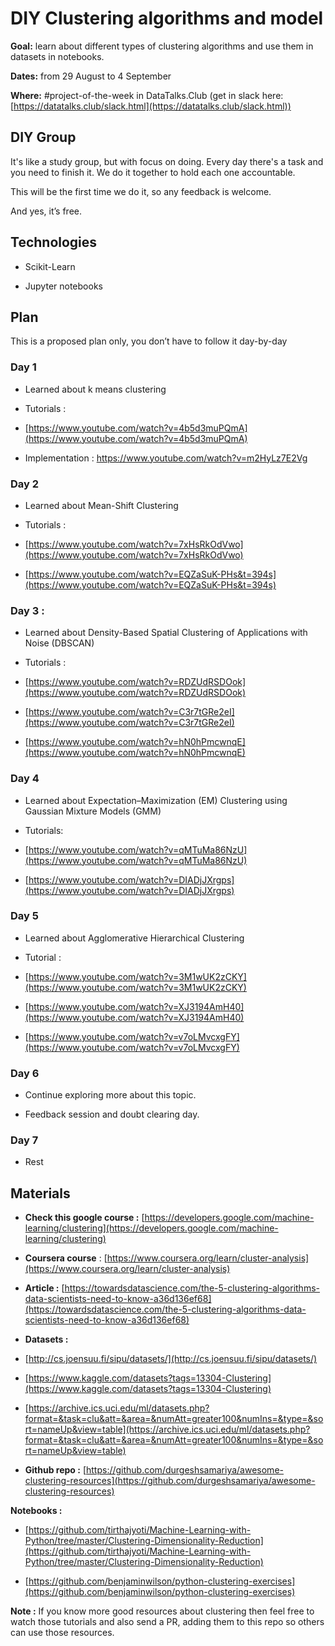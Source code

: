 
# DIY Clustering algorithms and model

  

  

**Goal:** learn about different types of clustering algorithms and use them in datasets in notebooks.

  

**Dates:** from 29 August to 4 September 
  

**Where:** #project-of-the-week in DataTalks.Club (get in slack here: [https://datatalks.club/slack.html](https://datatalks.club/slack.html))

## DIY Group

  

It's like a study group, but with focus on doing. Every day there's a task and you need to finish it. We do it together to hold each one accountable.

  

This will be the first time we do it, so any feedback is welcome.

  

And yes, it’s free.

  

## Technologies

  

-   Scikit-Learn
    
-   Jupyter notebooks
    

  
  

## Plan

This is a proposed plan only, you don’t have to follow it day-by-day

  

### Day 1

-   Learned about k means clustering
    
-   Tutorials :
    

-   [https://www.youtube.com/watch?v=4b5d3muPQmA](https://www.youtube.com/watch?v=4b5d3muPQmA)
    
-   Implementation : https://www.youtube.com/watch?v=m2HyLz7E2Vg
    

  

### Day 2

  

-   Learned about Mean-Shift Clustering
    
-   Tutorials :
    

-   [https://www.youtube.com/watch?v=7xHsRkOdVwo](https://www.youtube.com/watch?v=7xHsRkOdVwo)
    
-   [https://www.youtube.com/watch?v=EQZaSuK-PHs&t=394s](https://www.youtube.com/watch?v=EQZaSuK-PHs&t=394s)
    
    

  

### Day 3 :

  

-   Learned about Density-Based Spatial Clustering of Applications with Noise (DBSCAN)
    
-   Tutorials :
    

-   [https://www.youtube.com/watch?v=RDZUdRSDOok](https://www.youtube.com/watch?v=RDZUdRSDOok)
    
-   [https://www.youtube.com/watch?v=C3r7tGRe2eI](https://www.youtube.com/watch?v=C3r7tGRe2eI)
    
-   [https://www.youtube.com/watch?v=hN0hPmcwnqE](https://www.youtube.com/watch?v=hN0hPmcwnqE)
      
      
    

  
  

### Day 4

-   Learned about Expectation–Maximization (EM) Clustering using Gaussian Mixture Models (GMM)
    
-   Tutorials:
    

-   [https://www.youtube.com/watch?v=qMTuMa86NzU](https://www.youtube.com/watch?v=qMTuMa86NzU)
    
-   [https://www.youtube.com/watch?v=DIADjJXrgps](https://www.youtube.com/watch?v=DIADjJXrgps)
     
    

  
  

### Day 5

  

-   Learned about Agglomerative Hierarchical Clustering
    
-   Tutorial :
    

-   [https://www.youtube.com/watch?v=3M1wUK2zCKY](https://www.youtube.com/watch?v=3M1wUK2zCKY)
    
-   [https://www.youtube.com/watch?v=XJ3194AmH40](https://www.youtube.com/watch?v=XJ3194AmH40)
    
-   [https://www.youtube.com/watch?v=v7oLMvcxgFY](https://www.youtube.com/watch?v=v7oLMvcxgFY)
     
    

  
  

### Day 6

  

-   Continue exploring more about this topic.
    
-   Feedback session and doubt clearing day.
    

  

### Day 7

  

-   Rest
    

  
  

## Materials

  

-   **Check this google course :** [https://developers.google.com/machine-learning/clustering](https://developers.google.com/machine-learning/clustering)
    
-   **Coursera course** : [https://www.coursera.org/learn/cluster-analysis](https://www.coursera.org/learn/cluster-analysis)
    
-   **Article :**  [https://towardsdatascience.com/the-5-clustering-algorithms-data-scientists-need-to-know-a36d136ef68](https://towardsdatascience.com/the-5-clustering-algorithms-data-scientists-need-to-know-a36d136ef68)
    
-   **Datasets :** 
- [http://cs.joensuu.fi/sipu/datasets/](http://cs.joensuu.fi/sipu/datasets/)
- [https://www.kaggle.com/datasets?tags=13304-Clustering](https://www.kaggle.com/datasets?tags=13304-Clustering)
- [https://archive.ics.uci.edu/ml/datasets.php?format=&task=clu&att=&area=&numAtt=greater100&numIns=&type=&sort=nameUp&view=table](https://archive.ics.uci.edu/ml/datasets.php?format=&task=clu&att=&area=&numAtt=greater100&numIns=&type=&sort=nameUp&view=table)
    
-   **Github repo :** [https://github.com/durgeshsamariya/awesome-clustering-resources](https://github.com/durgeshsamariya/awesome-clustering-resources)
    

  

**Notebooks :**

-   [https://github.com/tirthajyoti/Machine-Learning-with-Python/tree/master/Clustering-Dimensionality-Reduction](https://github.com/tirthajyoti/Machine-Learning-with-Python/tree/master/Clustering-Dimensionality-Reduction)
    
-   [https://github.com/benjaminwilson/python-clustering-exercises](https://github.com/benjaminwilson/python-clustering-exercises)




**Note :** If you know more good resources about clustering then feel free to watch those tutorials and also send a PR, adding them to this repo so others can use those resources.
